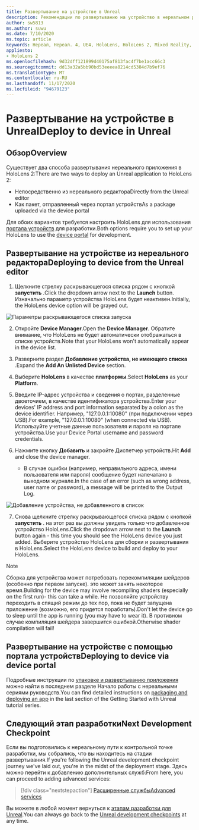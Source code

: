 ```yaml
---
title: Развертывание на устройстве в Unreal
description: Рекомендации по развертыванию на устройство в нереальном режиме в HoloLens 2
author: sw5813
ms.author: suwu
ms.date: 7/10/2020
ms.topic: article
keywords: Нереал, Нереал. 4, UE4, HoloLens, HoloLens 2, Mixed Reality, развертывание на устройстве, ПК, документация, гарнитура смешанной реальности, гарнитура Windows Mixed Reality, гарнитура виртуальной реальности
appliesto:
- HoloLens 2
ms.openlocfilehash: 9d32dff121899d40175af813fac4f7be1acc66c3
ms.sourcegitcommit: dd13a32a5bb90bd53eeeea8214cd5384d7b9ef76
ms.translationtype: MT
ms.contentlocale: ru-RU
ms.lasthandoff: 11/17/2020
ms.locfileid: "94679123"
---
```

# <a name="deploy-to-device-in-unreal"></a><span data-ttu-id="29261-104">Развертывание на устройстве в Unreal</span><span class="sxs-lookup"><span data-stu-id="29261-104">Deploy to device in Unreal</span></span>

## <a name="overview"></a><span data-ttu-id="29261-105">Обзор</span><span class="sxs-lookup"><span data-stu-id="29261-105">Overview</span></span>
<span data-ttu-id="29261-106">Существует два способа развертывания нереального приложения в HoloLens 2:</span><span class="sxs-lookup"><span data-stu-id="29261-106">There are two ways to deploy an Unreal application to HoloLens 2:</span></span>
* <span data-ttu-id="29261-107">Непосредственно из нереального редактора</span><span class="sxs-lookup"><span data-stu-id="29261-107">Directly from the Unreal editor</span></span>
* <span data-ttu-id="29261-108">Как пакет, отправленный через портал устройств</span><span class="sxs-lookup"><span data-stu-id="29261-108">As a package uploaded via the device portal</span></span>

<span data-ttu-id="29261-109">Для обоих вариантов требуется настроить HoloLens для использования [портала устройств](../platform-capabilities-and-apis/using-the-windows-device-portal.md) для разработки.</span><span class="sxs-lookup"><span data-stu-id="29261-109">Both options require you to set up your HoloLens to use the [device portal](../platform-capabilities-and-apis/using-the-windows-device-portal.md) for development.</span></span>

## <a name="deploying-to-device-from-the-unreal-editor"></a><span data-ttu-id="29261-110">Развертывание на устройстве из нереального редактора</span><span class="sxs-lookup"><span data-stu-id="29261-110">Deploying to device from the Unreal editor</span></span>

1. <span data-ttu-id="29261-111">Щелкните стрелку раскрывающегося списка рядом с кнопкой **запустить** .</span><span class="sxs-lookup"><span data-stu-id="29261-111">Click the dropdown arrow next to the **Launch** button.</span></span> <span data-ttu-id="29261-112">Изначально параметр устройства HoloLens будет неактивен.</span><span class="sxs-lookup"><span data-stu-id="29261-112">Initially, the HoloLens device option will be grayed out.</span></span>

![Параметры раскрывающегося списка запуска](images/unreal/launch-dropdown.png)

2. <span data-ttu-id="29261-114">Откройте **Device Manager**.</span><span class="sxs-lookup"><span data-stu-id="29261-114">Open the **Device Manager**.</span></span> <span data-ttu-id="29261-115">Обратите внимание, что HoloLens не будет автоматически отображаться в списке устройств.</span><span class="sxs-lookup"><span data-stu-id="29261-115">Note that your HoloLens won't automatically appear in the device list.</span></span>

3. <span data-ttu-id="29261-116">Разверните раздел **Добавление устройства, не имеющего списка** .</span><span class="sxs-lookup"><span data-stu-id="29261-116">Expand the **Add An Unlisted Device** section.</span></span>

4. <span data-ttu-id="29261-117">Выберите **HoloLens** в качестве **платформы**.</span><span class="sxs-lookup"><span data-stu-id="29261-117">Select **HoloLens** as your **Platform**.</span></span>

5. <span data-ttu-id="29261-118">Введите IP-адрес устройства и сведения о портах, разделенные двоеточием, в качестве идентификатора устройства.</span><span class="sxs-lookup"><span data-stu-id="29261-118">Enter your devices' IP address and port information separated by a colon as the device identifier.</span></span> <span data-ttu-id="29261-119">Например, "127.0.0.1:10080" (при подключении через USB).</span><span class="sxs-lookup"><span data-stu-id="29261-119">For example, "127.0.0.1:10080" (when connected via USB).</span></span> <span data-ttu-id="29261-120">Используйте учетные данные пользователя и пароля на портале устройства.</span><span class="sxs-lookup"><span data-stu-id="29261-120">Use your Device Portal username and password credentials.</span></span>

6. <span data-ttu-id="29261-121">Нажмите кнопку **Добавить** и закройте Диспетчер устройств.</span><span class="sxs-lookup"><span data-stu-id="29261-121">Hit **Add** and close the device manager.</span></span>
    * <span data-ttu-id="29261-122">В случае ошибки (например, неправильного адреса, имени пользователя или пароля) сообщение будет напечатано в выходном журнале.</span><span class="sxs-lookup"><span data-stu-id="29261-122">In the case of an error (such as wrong address, user name or password), a message will be printed to the Output Log.</span></span>

![Добавление устройства, не добавленного в список](images/unreal/add-unlisted-device.png)

7. <span data-ttu-id="29261-124">Снова щелкните стрелку раскрывающегося списка рядом с кнопкой **запустить** . на этот раз вы должны увидеть только что добавленное устройство HoloLens.</span><span class="sxs-lookup"><span data-stu-id="29261-124">Click the dropdown arrow next to the **Launch** button again - this time you should see the HoloLens device you just added.</span></span> <span data-ttu-id="29261-125">Выберите устройство HoloLens для сборки и развертывания в HoloLens.</span><span class="sxs-lookup"><span data-stu-id="29261-125">Select the HoloLens device to build and deploy to your HoloLens.</span></span>

>[!NOTE]
><span data-ttu-id="29261-126">Сборка для устройства может потребовать перекомпиляции шейдеров (особенно при первом запуске). это может занять некоторое время.</span><span class="sxs-lookup"><span data-stu-id="29261-126">Building for the device may involve recompiling shaders (especially on the first run)- this can take a while.</span></span> <span data-ttu-id="29261-127">Не позволяйте устройству переходить в спящий режим до тех пор, пока не будет запущена приложение (возможно, его придется поработать).</span><span class="sxs-lookup"><span data-stu-id="29261-127">Don't let the device go to sleep until the app is running (you may have to wear it).</span></span> <span data-ttu-id="29261-128">В противном случае компиляция шейдера завершится ошибкой.</span><span class="sxs-lookup"><span data-stu-id="29261-128">Otherwise shader compilation will fail!</span></span>

## <a name="deploying-to-device-via-device-portal"></a><span data-ttu-id="29261-129">Развертывание на устройстве с помощью портала устройств</span><span class="sxs-lookup"><span data-stu-id="29261-129">Deploying to device via device portal</span></span>

<span data-ttu-id="29261-130">Подробные инструкции по [упаковке и развертыванию приложения](tutorials/unreal-uxt-ch6.md#packaging-and-deploying-the-app-via-device-portal) можно найти в последнем разделе Начало работы с нереальными сериями руководств.</span><span class="sxs-lookup"><span data-stu-id="29261-130">You can find detailed instructions on [packaging and deploying an app](tutorials/unreal-uxt-ch6.md#packaging-and-deploying-the-app-via-device-portal) in the last section of the Getting Started with Unreal tutorial series.</span></span>

## <a name="next-development-checkpoint"></a><span data-ttu-id="29261-131">Следующий этап разработки</span><span class="sxs-lookup"><span data-stu-id="29261-131">Next Development Checkpoint</span></span>

<span data-ttu-id="29261-132">Если вы подготовились к нереальному пути к контрольной точке разработки, мы собрались, что вы находитесь на стадии развертывания.</span><span class="sxs-lookup"><span data-stu-id="29261-132">If you're following the Unreal development checkpoint journey we've laid out, you're in the midst of the deployment stage.</span></span> <span data-ttu-id="29261-133">Здесь можно перейти к добавлению дополнительных служб:</span><span class="sxs-lookup"><span data-stu-id="29261-133">From here, you can proceed to adding advanced services:</span></span>

> [!div class="nextstepaction"]
> [<span data-ttu-id="29261-134">Расширенные службы</span><span class="sxs-lookup"><span data-stu-id="29261-134">Advanced services</span></span>](unreal-development-overview.md#5-adding-services)

<span data-ttu-id="29261-135">Вы можете в любой момент вернуться к [этапам разработки для Unreal](unreal-development-overview.md#4-deploying-to-a-device).</span><span class="sxs-lookup"><span data-stu-id="29261-135">You can always go back to the [Unreal development checkpoints](unreal-development-overview.md#4-deploying-to-a-device) at any time.</span></span>
